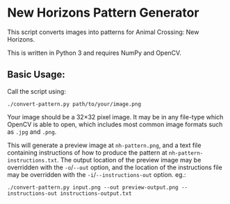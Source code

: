 # New Horizons Pattern Generator

This script converts images into patterns for Animal Crossing: New Horizons.

This is written in Python 3 and requires NumPy and OpenCV.

<!-- TODO: Examples input/output images -->

## Basic Usage:

Call the script using:

	./convert-pattern.py path/to/your/image.png

Your image should be a 32×32 pixel image. It may be in any file-type which OpenCV is
able to open, which includes most common image formats such as `.jpg` and `.png`.

This will generate a preview image at `nh-pattern.png`, and a text file containing
instructions of how to produce the pattern at `nh-pattern-instructions.txt`.
The output location of the preview image may be overridden with the `-o`/`--out` option,
and the location of the instructions file may be overridden with the
`-i`/`--instructions-out` option. eg.:

	./convert-pattern.py input.png --out preview-output.png --instructions-out instructions-output.txt

<!-- TODO: How to read the instructions file -->

<!-- TODO: Overview of algorithm -->
<!-- TODO: Dithering -->
<!-- TODO: Duplicate colour handling -->
<!-- TODO: Weight maps -->
<!-- TODO: RNG Seed -->
<!-- TODO: Logging + -q/v -->
